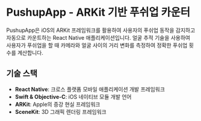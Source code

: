 # PushupApp - ARKit 기반 푸쉬업 카운터

PushupApp은 iOS의 ARKit 프레임워크를 활용하여 사용자의 푸쉬업 동작을 감지하고 자동으로 카운트하는 React Native 애플리케이션입니다. 얼굴 추적 기술을 사용하여 사용자가 푸쉬업을 할 때 카메라와 얼굴 사이의 거리 변화를 측정하여 정확한 푸쉬업 횟수를 계산합니다.

## 기술 스택

- **React Native**: 크로스 플랫폼 모바일 애플리케이션 개발 프레임워크
- **Swift & Objective-C**: iOS 네이티브 모듈 개발 언어
- **ARKit**: Apple의 증강 현실 프레임워크
- **SceneKit**: 3D 그래픽 렌더링 프레임워크
